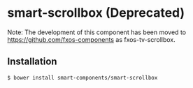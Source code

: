# smart-scrollbox (Deprecated)

Note: The development of this component has been moved to https://github.com/fxos-components as fxos-tv-scrollbox.

## Installation

```bash
$ bower install smart-components/smart-scrollbox
```

